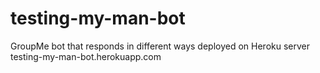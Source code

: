 # testing-my-man-bot
GroupMe bot that responds in different ways deployed on Heroku server
testing-my-man-bot.herokuapp.com
